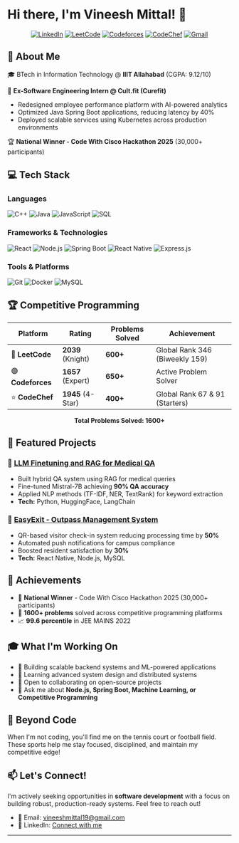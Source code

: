 # Hi there, I'm Vineesh Mittal! 👋

<div align="center">
  
[![LinkedIn](https://img.shields.io/badge/LinkedIn-0077B5?style=for-the-badge&logo=linkedin&logoColor=white)](https://www.linkedin.com/in/vineeshmittal1/)
[![LeetCode](https://img.shields.io/badge/-LeetCode-FFA116?style=for-the-badge&logo=LeetCode&logoColor=black)](https://leetcode.com/u/vineeshmittal1/)
[![Codeforces](https://img.shields.io/badge/Codeforces-445f9d?style=for-the-badge&logo=Codeforces&logoColor=white)](https://codeforces.com/profile/vineeshmittal19)
[![CodeChef](https://img.shields.io/badge/Codechef-%23B92B27.svg?&style=for-the-badge&logo=Codechef&logoColor=white)](https://www.codechef.com/users/vineeshmittal1)
[![Gmail](https://img.shields.io/badge/Gmail-D14836?style=for-the-badge&logo=gmail&logoColor=white)](mailto:vineeshmittal19@gmail.com)

</div>

## 🚀 About Me

🎓 BTech in Information Technology @ **IIIT Allahabad** (CGPA: 9.12/10)

💼 **Ex-Software Engineering Intern @ Cult.fit (Curefit)**
- Redesigned employee performance platform with AI-powered analytics
- Optimized Java Spring Boot applications, reducing latency by 40%
- Deployed scalable services using Kubernetes across production environments

🏆 **National Winner - Code With Cisco Hackathon 2025** (30,000+ participants)

## 💻 Tech Stack

### Languages
![C++](https://img.shields.io/badge/C++-00599C?style=for-the-badge&logo=c%2B%2B&logoColor=white)
![Java](https://img.shields.io/badge/Java-ED8B00?style=for-the-badge&logo=openjdk&logoColor=white)
![JavaScript](https://img.shields.io/badge/JavaScript-F7DF1E?style=for-the-badge&logo=javascript&logoColor=black)
![SQL](https://img.shields.io/badge/SQL-4479A1?style=for-the-badge&logo=mysql&logoColor=white)

### Frameworks & Technologies
![React](https://img.shields.io/badge/React-20232A?style=for-the-badge&logo=react&logoColor=61DAFB)
![Node.js](https://img.shields.io/badge/Node.js-339933?style=for-the-badge&logo=nodedotjs&logoColor=white)
![Spring Boot](https://img.shields.io/badge/Spring_Boot-6DB33F?style=for-the-badge&logo=spring-boot&logoColor=white)
![React Native](https://img.shields.io/badge/React_Native-20232A?style=for-the-badge&logo=react&logoColor=61DAFB)
![Express.js](https://img.shields.io/badge/Express.js-000000?style=for-the-badge&logo=express&logoColor=white)


### Tools & Platforms
![Git](https://img.shields.io/badge/Git-F05032?style=for-the-badge&logo=git&logoColor=white)
![Docker](https://img.shields.io/badge/Docker-2496ED?style=for-the-badge&logo=docker&logoColor=white)
![MySQL](https://img.shields.io/badge/MySQL-4479A1?style=for-the-badge&logo=mysql&logoColor=white)

## 🏆 Competitive Programming

<div align="center">

| Platform | Rating | Problems Solved | Achievement |
|----------|--------|-----------------|-------------|
| 🔵 **LeetCode** | **2039** (Knight) | **600+** | Global Rank 346 (Biweekly 159) |
| 🟣 **Codeforces** | **1657** (Expert) | **650+** | Active Problem Solver |
| ⭐ **CodeChef** | **1945** (4-Star) | **400+** | Global Rank 67 & 91 (Starters) |

**Total Problems Solved: 1600+**

</div>

## 🎯 Featured Projects

### 🤖 [LLM Finetuning and RAG for Medical QA](https://github.com/vineeshmittal1/MedicalQA)
- Built hybrid QA system using RAG for medical queries
- Fine-tuned Mistral-7B achieving **90% QA accuracy**
- Applied NLP methods (TF-IDF, NER, TextRank) for keyword extraction
- **Tech:** Python, HuggingFace, LangChain

### 📱 [EasyExit - Outpass Management System](https://github.com/vineeshmittal1/EasyExit)
- QR-based visitor check-in system reducing processing time by **50%**
- Automated push notifications for campus compliance
- Boosted resident satisfaction by **30%**
- **Tech:** React Native, Node.js, MySQL


## 🌟 Achievements

- 🥇 **National Winner** - Code With Cisco Hackathon 2025 (30,000+ participants)
- 🎯 **1600+ problems** solved across competitive programming platforms
- 📈 **99.6 percentile** in JEE MAINS 2022

## 🎓 What I'm Working On

- 🔭 Building scalable backend systems and ML-powered applications
- 🌱 Learning advanced system design and distributed systems
- 👯 Open to collaborating on open-source projects
- 💬 Ask me about **Node.js, Spring Boot, Machine Learning, or Competitive Programming**

## 🎾 Beyond Code

When I'm not coding, you'll find me on the tennis court or football field. These sports help me stay focused, disciplined, and maintain my competitive edge!

## 📫 Let's Connect!

I'm actively seeking opportunities in **software development** with a focus on building robust, production-ready systems. Feel free to reach out!

- 📧 Email: vineeshmittal19@gmail.com
- 💼 LinkedIn: [Connect with me](https://www.linkedin.com/in/vineeshmittal1/)

---


